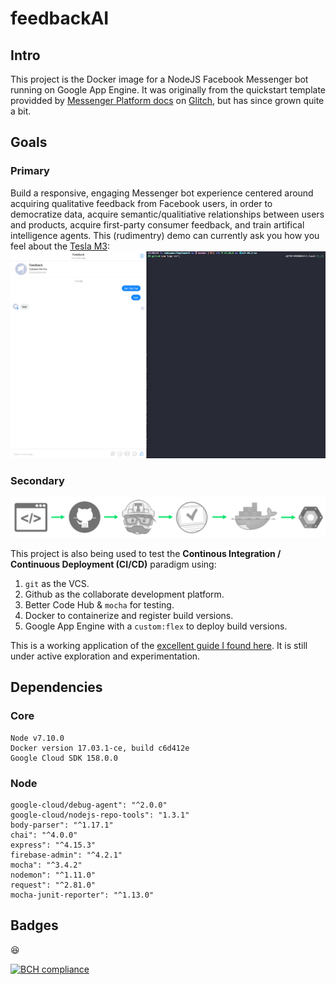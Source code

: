 # feedbackAI

## Intro
This project is the Docker image for a NodeJS Facebook Messenger bot running on Google App Engine. It was originally from the quickstart template providded by [Messenger Platform docs](https://developers.facebook.com/docs/messenger-platform/guides/quick-start) on [Glitch](https://developers.facebook.com/docs/messenger-platform/guides/quick-start), but has since grown quite a bit. 

## Goals
### Primary
Build a responsive, engaging Messenger bot experience centered around acquiring qualitative feedback from Facebook users, in order to democratize data, acquire semantic/qualitiative relationships between users and products, acquire first-party consumer feedback, and train artifical intelligence agents. This (rudimentry) demo can currently ask you how you feel about the [Tesla M3](https://www.tesla.com/en_CA/model3): 
![](bot.gif)

### Secondary
![](pipeline.png)

This project is also being used to test the **Continous Integration / Continuous Deployment (CI/CD)** paradigm using:
1. `git` as the VCS.
2. Github as the collaborate development platform. 
3. Better Code Hub & `mocha` for testing.
4. Docker to containerize and register build versions.
4. Google App Engine with a `custom:flex` to deploy build versions. 

This is a working application of the [excellent guide I found here](https://medium.com/bettercode/how-to-build-a-modern-ci-cd-pipeline-5faa01891a5b). It is still under active exploration and experimentation.

## Dependencies  

### Core
    Node v7.10.0
    Docker version 17.03.1-ce, build c6d412e
    Google Cloud SDK 158.0.0

### Node
    google-cloud/debug-agent": "^2.0.0"
    google-cloud/nodejs-repo-tools": "1.3.1"
    body-parser": "^1.17.1"
    chai": "^4.0.0"
    express": "^4.15.3"
    firebase-admin": "^4.2.1"
    mocha": "^3.4.2"
    nodemon": "^1.11.0"
    request": "^2.81.0"
    mocha-junit-reporter": "^1.13.0"

## Badges

:laughing:

[![BCH compliance](https://bettercodehub.com/edge/badge/redqueenxyz/feedbackAI?branch=master)](https://bettercodehub.com/)